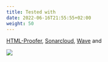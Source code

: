 ```yaml
---
title: Tested with
date: 2022-06-16T21:55:55+02:00
weight: 50  
---
```

[HTML-Proofer](https://github.com/gjtorikian/html-proofer), [Sonarcloud](https://sonarcloud.io/project/overview?id=bowman2001_perplex), [Wave](https://wave.webaim.org) and

![](browserstack)
